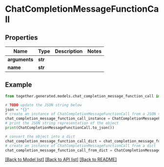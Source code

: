 # ChatCompletionMessageFunctionCall


## Properties

Name | Type | Description | Notes
------------ | ------------- | ------------- | -------------
**arguments** | **str** |  |
**name** | **str** |  |

## Example

```python
from together.generated.models.chat_completion_message_function_call import ChatCompletionMessageFunctionCall

# TODO update the JSON string below
json = "{}"
# create an instance of ChatCompletionMessageFunctionCall from a JSON string
chat_completion_message_function_call_instance = ChatCompletionMessageFunctionCall.from_json(json)
# print the JSON string representation of the object
print(ChatCompletionMessageFunctionCall.to_json())

# convert the object into a dict
chat_completion_message_function_call_dict = chat_completion_message_function_call_instance.to_dict()
# create an instance of ChatCompletionMessageFunctionCall from a dict
chat_completion_message_function_call_from_dict = ChatCompletionMessageFunctionCall.from_dict(chat_completion_message_function_call_dict)
```
[[Back to Model list]](../README.md#documentation-for-models) [[Back to API list]](../README.md#documentation-for-api-endpoints) [[Back to README]](../README.md)
